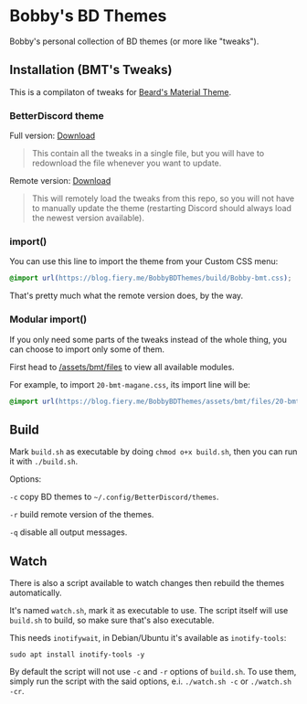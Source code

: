 # Bobby's BD Themes

Bobby's personal collection of BD themes (or more like "tweaks").

## Installation (BMT's Tweaks)

This is a compilaton of tweaks for [Beard's Material Theme](https://github.com/BeardDesign1/Material-design-theme-ressources).

### BetterDiscord theme

Full version: [Download](https://blog.fiery.me/BobbyBDThemes/build/Bobby-bmt.theme.css)
> This contain all the tweaks in a single file, but you will have to redownload the file whenever you want to update.

Remote version: [Download](https://blog.fiery.me/BobbyBDThemes/build/Bobby-bmt.remote.theme.css)
> This will remotely load the tweaks from this repo, so you will not have to manually update the theme (restarting Discord should always load the newest version available).

### import()

You can use this line to import the theme from your Custom CSS menu:

```css
@import url(https://blog.fiery.me/BobbyBDThemes/build/Bobby-bmt.css);
```

That's pretty much what the remote version does, by the way.

### Modular import()

If you only need some parts of the tweaks instead of the whole thing, you can choose to import only some of them.

First head to [/assets/bmt/files](https://github.com/BobbyWibowo/BobbyBDThemes/tree/master/assets/bmt/files) to view all available modules.

For example, to import `20-bmt-magane.css`, its import line will be:

```css
@import url(https://blog.fiery.me/BobbyBDThemes/assets/bmt/files/20-bmt-magane.css);
```

## Build

Mark `build.sh` as executable by doing `chmod o+x build.sh`, then you can run it with `./build.sh`.

Options:

`-c` copy BD themes to `~/.config/BetterDiscord/themes`.

`-r` build remote version of the themes.

`-q` disable all output messages.

## Watch

There is also a script available to watch changes then rebuild the themes automatically.

It's named `watch.sh`, mark it as executable to use. The script itself will use `build.sh` to build, so make sure that's also executable.

This needs `inotifywait`, in Debian/Ubuntu it's available as `inotify-tools`:

```shell
sudo apt install inotify-tools -y
```

By default the script will not use `-c` and `-r` options of `build.sh`. To use them, simply run the script with the said options, e.i. `./watch.sh -c` or `./watch.sh -cr`.
